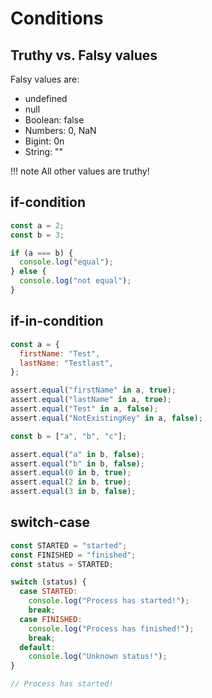 # Conditions

## Truthy vs. Falsy values

Falsy values are:

- undefined
- null
- Boolean: false
- Numbers: 0, NaN
- Bigint: 0n
- String: ""

!!! note
    All other values are truthy!

## if-condition

```javascript
const a = 2;
const b = 3;

if (a === b) {
  console.log("equal");
} else {
  console.log("not equal");
}
```

## if-in-condition

```javascript
const a = {
  firstName: "Test",
  lastName: "Testlast",
};

assert.equal("firstName" in a, true);
assert.equal("lastName" in a, true);
assert.equal("Test" in a, false);
assert.equal("NotExistingKey" in a, false);

const b = ["a", "b", "c"];

assert.equal("a" in b, false);
assert.equal("b" in b, false);
assert.equal(0 in b, true);
assert.equal(2 in b, true);
assert.equal(3 in b, false);
```

## switch-case

```javascript
const STARTED = "started";
const FINISHED = "finished";
const status = STARTED;

switch (status) {
  case STARTED:
    console.log("Process has started!");
    break;
  case FINISHED:
    console.log("Process has finished!");
    break;
  default:
    console.log("Unknown status!");
}

// Process has started!
```
